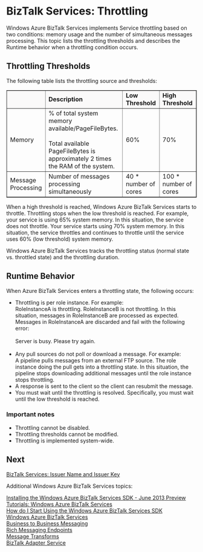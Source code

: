 <properties linkid="throttling" urlDisplayName="BizTalk Services: Throttling" pageTitle="BizTalk Services: Throttling" metaKeywords="Get started Azure biztalk services, throttling, Azure unstructured data" metaDescription="Describes BizTalk Services: Throttling, including when a role instance throttles." metaCanonical="http://www.windowsazure.com/en-us/manage/services/biztalk-services/throttling" umbracoNaviHide="0" disqusComments="1" writer="mandia" editor="susanjo" manager="paulettm" /> 

<div chunk="../chunks/biztalk-services-left-nav.md"/> 

# **BizTalk Services: Throttling**

Windows Azure BizTalk Services implements Service throttling based on two conditions: memory usage and the number of simultaneous messages processing. This topic lists the throttling thresholds and describes the Runtime behavior when a throttling condition occurs.


## **Throttling Thresholds**

The following table lists the throttling source and thresholds:


<table border="1">

<tr bgcolor="FAF9F9">
        <td></td>
        <td><b>Description</b></td>
        <td><b>Low Threshold</b></td>
        <td><b>High Threshold</b></td>
</tr>
    <tr>
        <td>Memory</td>
        <td>% of total system memory available/PageFileBytes. 
<br/><br/>
Total available PageFileBytes is approximately 2 times the RAM of the system.</td>
        <td>60%</td>
        <td>70%</td>
    </tr>
    <tr>
        <td>Message Processing</td>
        <td>Number of messages processing simultaneously</td>
        <td>40 * number of cores</td>
        <td>100 * number of cores</td>
    </tr>
</table>



When a high threshold is reached, Windows Azure BizTalk Services starts to throttle. Throttling stops when the low threshold is reached. For example, your service is using 65% system memory. In this situation, the service does not throttle. Your service starts using 70% system memory. In this situation, the service throttles and continues to throttle until the service uses 60% (low threshold) system memory.

Windows Azure BizTalk Services tracks the throttling status (normal state vs. throttled state) and the throttling duration.


## **Runtime Behavior**

When Azure BizTalk Services enters a throttling state, the following occurs:

- Throttling is per role instance. For example:<br/>
RoleInstanceA is throttling. RoleInstanceB is not throttling. In this situation, messages in RoleInstanceB are processed as expected. Messages in RoleInstanceA are discarded and fail with the following error:<br/><br/>
Server is busy. Please try again.<br/><br/>
- Any pull sources do not poll or download a message. For example:<br/>
A pipeline pulls messages from an external FTP source. The role instance doing the pull gets into a throttling state. In this situation, the pipeline stops downloading additional messages until the role instance stops throttling.
- A response is sent to the client so the client can resubmit the message.
- You must wait until the throttling is resolved. Specifically, you must wait until the low threshold is reached.

### **Important notes**
- Throttling cannot be disabled.
- Throttling thresholds cannot be modified.
- Throttling is implemented system-wide.

## **Next**

[BizTalk Services: Issuer Name and Issuer Key](http://go.microsoft.com/fwlink/p/?LinkID=303941)

Additional Windows Azure BizTalk Services topics:

[Installing the Windows Azure BizTalk Services SDK - June 2013 Preview](http://go.microsoft.com/fwlink/p/?LinkID=241589)<br/>
[Tutorials: Windows Azure BizTalk Services](http://go.microsoft.com/fwlink/p/?LinkID=236944)<br/>
[How do I Start Using the Windows Azure BizTalk Services SDK](http://go.microsoft.com/fwlink/p/?LinkID=302335)<br/>
[Windows Azure BizTalk Services](http://go.microsoft.com/fwlink/p/?LinkID=303664)<br/>
[Business to Business Messaging](http://go.microsoft.com/fwlink/p/?LinkID=303670)<br/>
[Rich Messaging Endpoints](http://go.microsoft.com/fwlink/p/?LinkID=303671)<br/>
[Message Transforms](http://go.microsoft.com/fwlink/p/?LinkID=303672)<br/>
[BizTalk Adapter Service](http://go.microsoft.com/fwlink/p/?LinkID=303673)<br/>

